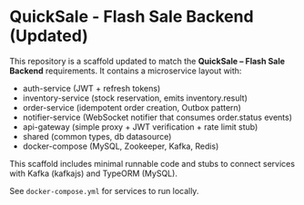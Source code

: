
# QuickSale - Flash Sale Backend (Updated)

This repository is a scaffold updated to match the **QuickSale – Flash Sale Backend** requirements.
It contains a microservice layout with:
- auth-service (JWT + refresh tokens)
- inventory-service (stock reservation, emits inventory.result)
- order-service (idempotent order creation, Outbox pattern)
- notifier-service (WebSocket notifier that consumes order.status events)
- api-gateway (simple proxy + JWT verification + rate limit stub)
- shared (common types, db datasource)
- docker-compose (MySQL, Zookeeper, Kafka, Redis)

This scaffold includes minimal runnable code and stubs to connect services with Kafka (kafkajs) and TypeORM (MySQL).

See `docker-compose.yml` for services to run locally.
